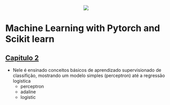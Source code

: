 <div align='center'>
  <img src='https://encrypted-tbn1.gstatic.com/shopping?q=tbn:ANd9GcRJCpMg5EBdSBwodkiyzNKuXA4ebf81IJ-arGWV7ZVlMappHsoe_6WrGTz2YduqiMk3uvwrl1skBhFuLxD2WGDX5bAXGruXhlN7WH9hnBV5rm3Y-rWwqHNbHQ'/>
</div>


# Machine Learning with Pytorch and Scikit learn


## [Capitulo 2](/capitulo%202%20-%20treinando%20um%20simples%20algoritmo%20de%20ML%20classificacao/)
* Nele é ensinado conceitos básicos de aprendizado supervisionado de classifição, mostrando um modelo simples (perceptron) até a regressão logistica
  * perceptron 
  * adaline
  * logistic
  